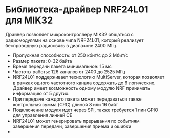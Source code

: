 # Библиотека-драйвер NRF24L01 для MIK32
Драйвер позволяет микроконтроллеру MIK32 общаться с радиомодулями на основе чипа NRF24L01, который реализует беспроводную радиосвязь в диапазоне 2400 МГц.
- Пропускная способность: от 250 кбит/с до 2 Мбит/с
- Размер пакета: 0-32 байта
- Время передачи пакета минимальное: 15 мс
- Частоты работы: 126 каналов от 2400 до 2525 МГц
- NRF24L01 поддерживает технологию MultiServer, которая позволяет в рамках одного частотного канала содержать до 6 логических. Драйвер имеет возможность одному модулю NRF принимать информацию от 5 других.
- При передаче каждого пакета может передаваться также контрольная сумма (CRC) длиной 8 или 16 байт
- Подключение модуля идет через SPI, также требуется 1 пин GPIO для управления линией CE
- NRF24L01 может генерировать прерывания по событиям завершения передачи, завершения приема и ошибки
- 